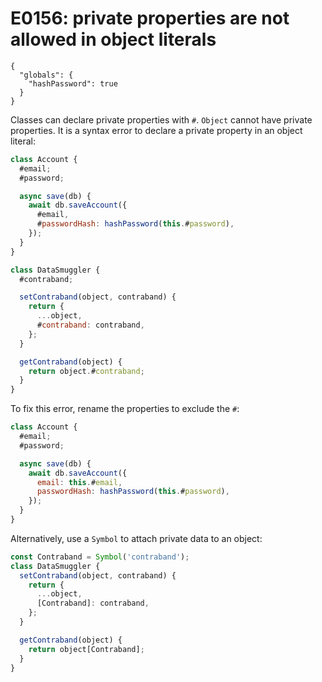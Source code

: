 # E0156: private properties are not allowed in object literals

```config-for-examples
{
  "globals": {
    "hashPassword": true
  }
}
```

Classes can declare private properties with `#`. `Object` cannot have private
properties. It is a syntax error to declare a private property in an object
literal:

```javascript
class Account {
  #email;
  #password;

  async save(db) {
    await db.saveAccount({
      #email,
      #passwordHash: hashPassword(this.#password),
    });
  }
}

class DataSmuggler {
  #contraband;

  setContraband(object, contraband) {
    return {
      ...object,
      #contraband: contraband,
    };
  }

  getContraband(object) {
    return object.#contraband;
  }
}
```

To fix this error, rename the properties to exclude the `#`:

```javascript
class Account {
  #email;
  #password;

  async save(db) {
    await db.saveAccount({
      email: this.#email,
      passwordHash: hashPassword(this.#password),
    });
  }
}
```

Alternatively, use a `Symbol` to attach private data to an object:

```javascript
const Contraband = Symbol('contraband');
class DataSmuggler {
  setContraband(object, contraband) {
    return {
      ...object,
      [Contraband]: contraband,
    };
  }

  getContraband(object) {
    return object[Contraband];
  }
}
```
